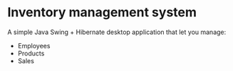 # **Inventory management system**

A simple Java Swing + Hibernate desktop application that let you manage:

* Employees
* Products
* Sales